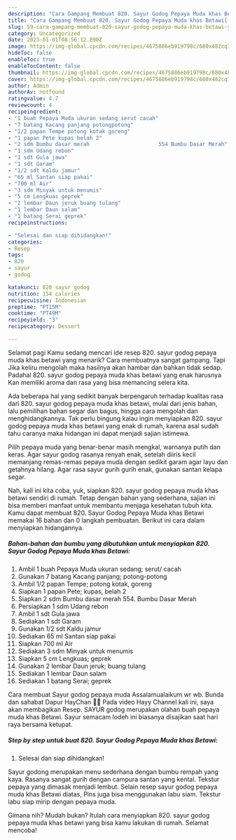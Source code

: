 ```yaml
---
description: "Cara Gampang Membuat 820. Sayur Godog Pepaya Muda khas Betawi{ yang Enak Banget,  Menu Buat lebaran"
title: "Cara Gampang Membuat 820. Sayur Godog Pepaya Muda khas Betawi{ yang Enak Banget,  Menu Buat lebaran"
slug: 59-cara-gampang-membuat-820-sayur-godog-pepaya-muda-khas-betawi-yang-enak-banget-menu-buat-lebaran
category: Uncategorized
date: 2023-01-01T08:56:12.890Z
image: https://img-global.cpcdn.com/recipes/4675886eb919798c/680x482cq70/820-sayur-godog-pepaya-muda-khas-betawi-foto-resep-utama.jpg
hideToc: false
enableToc: true
enableTocContent: false
thumbnail: https://img-global.cpcdn.com/recipes/4675886eb919798c/680x482cq70/820-sayur-godog-pepaya-muda-khas-betawi-foto-resep-utama.jpg
cover: https://img-global.cpcdn.com/recipes/4675886eb919798c/680x482cq70/820-sayur-godog-pepaya-muda-khas-betawi-foto-resep-utama.jpg
author: Admin
authorAv: notfound
ratingvalue: 4.7
reviewcount: 4
recipeingredient:
- "1 buah Pepaya Muda ukuran sedang serut cacah"
- "7 batang Kacang panjang potongpotong"
- "1/2 papan Tempe potong kotak goreng"
- "1 papan Pete kupas belah 2"
- "2 sdm Bumbu dasar merah                      554 Bumbu Dasar Merah"
- "1 sdm Udang rebon"
- "1 sdt Gula jawa"
- "1 sdt Garam"
- "1/2 sdt Kaldu jamur"
- "65 ml Santan siap pakai"
- "700 ml Air"
- "3 sdm Minyak untuk menumis"
- "5 cm Lengkuas geprek"
- "2 lembar Daun jeruk buang tulang"
- "1 lembar Daun salam"
- "1 batang Serai geprek"
recipeinstructions:

- "Selesai dan siap dihidangkan!"
categories:
- Resep
tags:
- 820
- sayur
- godog

katakunci: 820 sayur godog 
nutrition: 154 calories
recipecuisine: Indonesian
preptime: "PT15M"
cooktime: "PT49M"
recipeyield: "3"
recipecategory: Dessert

---
```



Selamat pagi Kamu sedang mencari ide resep 820. sayur godog pepaya muda khas betawi yang menarik? Cara membuatnya sangat gampang. Tapi Jika keliru mengolah maka hasilnya akan hambar dan bahkan tidak sedap. Padahal 820. sayur godog pepaya muda khas betawi yang enak harusnya Kan memiliki aroma dan rasa yang bisa memancing selera kita.


Ada beberapa hal yang sedikit banyak berpengaruh terhadap kualitas rasa dari 820. sayur godog pepaya muda khas betawi, mulai dari jenis bahan, lalu pemilihan bahan segar dan bagus, hingga cara mengolah dan menghidangkannya. Tak perlu bingung kalau ingin menyiapkan 820. sayur godog pepaya muda khas betawi yang enak di rumah, karena asal sudah tahu caranya maka hidangan ini dapat menjadi sajian istimewa.

Pilih pepaya muda yang benar-benar masih mengkal, warnanya putih dan keras. Agar sayur godog rasanya renyah enak, setelah diiris kecil memanjang remas-remas pepaya muda dengan sedikit garam agar layu dan getahnya hilang. Agar rasa sayur gurih gurih enak, gunakan santan kelapa segar.


Nah, kali ini kita coba, yuk, siapkan 820. sayur godog pepaya muda khas betawi sendiri di rumah. Tetap dengan bahan yang sederhana, sajian ini bisa memberi manfaat untuk membantu menjaga kesehatan tubuh kita. Kamu dapat membuat 820. Sayur Godog Pepaya Muda khas Betawi memakai 16 bahan dan 0 langkah pembuatan. Berikut ini cara dalam menyiapkan hidangannya.

<!--inarticleads1-->

##### Bahan-bahan dan bumbu yang dibutuhkan untuk menyiapkan 820. Sayur Godog Pepaya Muda khas Betawi:

1. Ambil 1 buah Pepaya Muda ukuran sedang; serut/ cacah
1. Gunakan 7 batang Kacang panjang; potong-potong
1. Ambil 1/2 papan Tempe; potong kotak, goreng
1. Siapkan 1 papan Pete; kupas, belah 2
1. Siapkan 2 sdm Bumbu dasar merah                      554. Bumbu Dasar Merah
1. Persiapkan 1 sdm Udang rebon
1. Ambil 1 sdt Gula jawa
1. Sediakan 1 sdt Garam
1. Gunakan 1/2 sdt Kaldu jamur
1. Sediakan 65 ml Santan siap pakai
1. Siapkan 700 ml Air
1. Sediakan 3 sdm Minyak untuk menumis
1. Siapkan 5 cm Lengkuas; geprek
1. Gunakan 2 lembar Daun jeruk; buang tulang
1. Sediakan 1 lembar Daun salam
1. Sediakan 1 batang Serai; geprek


Cara membuat Sayur godog pepaya muda Assalamualaikum wr wb. Bunda dan sahabat Dapur HayChan 👱‍♀ Pada video Hayy Channel kali ini, saya akan membagikan Resep. SAYUR godog merupakan olahan buah pepaya muda khas Betawi. Sayur semacam lodeh ini biasanya disajikan saat hari raya bersama ketupat. 

<!--inarticleads2-->

##### Step by step untuk buat 820. Sayur Godog Pepaya Muda khas Betawi:


1. Selesai dan siap dihidangkan!

Sayur godong merupakan menu sederhana dengan bumbu rempah yang kaya. Rasanya sangat gurih dengan campura santan yang kental. Tekstur pepaya yang dimasak menjadi lembut. Selain resep sayur godog pepaya muda khas Betawi diatas, Pins juga bisa menggunakan labu siam. Tekstur labu siap mirip dengan pepaya muda. 

Gimana nih? Mudah bukan? Itulah cara menyiapkan 820. sayur godog pepaya muda khas betawi yang bisa kamu lakukan di rumah. Selamat mencoba!
